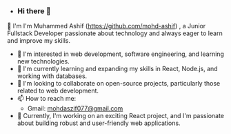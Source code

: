 - ### Hi there 👋

👋  I'm I'm Muhammed Ashif (https://github.com/mohd-ashif) , a Junior Fullstack Developer passionate about technology and always eager to learn and improve my skills.
- 👀 I'm interested in web development, software engineering, and learning new technologies.
- 🌱 I'm currently learning and expanding my skills in React, Node.js, and working with databases.
- 💞️ I'm looking to collaborate on open-source projects, particularly those related to web development.
- 📫 How to reach me:
  - Gmail: [mohdaszif077@gmail.com](mailto:mohdaszif077@gmail.com)
- 🚀 Currently, I'm working on an exciting React project, and I'm passionate about building robust and user-friendly web applications.



